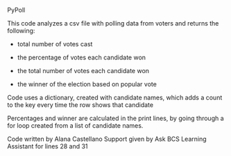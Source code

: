 PyPoll

This code analyzes a csv file with polling data from voters and returns the following:

- total number of votes cast

- the percentage of votes each candidate won

- the total number of votes each candidate won

- the winner of the election based on popular vote

Code uses a dictionary, created with candidate names, which adds a count to the key 
every time the row shows that candidate

Percentages and winner are calculated in the print lines, by going through a for loop created from a list of candidate names. 

Code written by Alana Castellano
Support given by Ask BCS Learning Assistant for lines 28 and 31 
